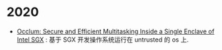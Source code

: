 # 2020
- [Occlum: Secure and Efficient Multitasking Inside a Single Enclave of Intel SGX](https://github.com/occlum/occlum) : 基于 SGX 开发操作系统运行在 untrusted 的 os 上.
